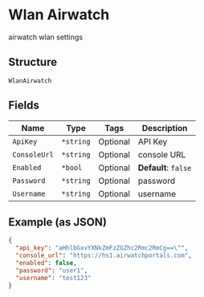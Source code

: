 
# Wlan Airwatch

airwatch wlan settings

## Structure

`WlanAirwatch`

## Fields

| Name | Type | Tags | Description |
|  --- | --- | --- | --- |
| `ApiKey` | `*string` | Optional | API Key |
| `ConsoleUrl` | `*string` | Optional | console URL |
| `Enabled` | `*bool` | Optional | **Default**: `false` |
| `Password` | `*string` | Optional | password |
| `Username` | `*string` | Optional | username |

## Example (as JSON)

```json
{
  "api_key": "aHhlbGxvYXNkZmFzZGZhc2Rmc2RmCg==\"",
  "console_url": "https://hs1.airwatchportals.com",
  "enabled": false,
  "password": "user1",
  "username": "test123"
}
```

